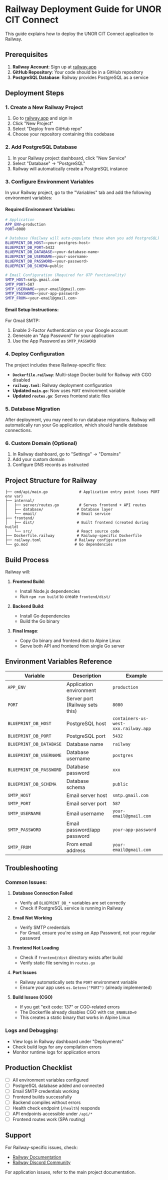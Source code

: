 # Railway Deployment Guide for UNOR CIT Connect

This guide explains how to deploy the UNOR CIT Connect application to Railway.

## Prerequisites

1. **Railway Account**: Sign up at [railway.app](https://railway.app)
2. **GitHub Repository**: Your code should be in a GitHub repository
3. **PostgreSQL Database**: Railway provides PostgreSQL as a service

## Deployment Steps

### 1. Create a New Railway Project

1. Go to [railway.app](https://railway.app) and sign in
2. Click "New Project"
3. Select "Deploy from GitHub repo"
4. Choose your repository containing this codebase

### 2. Add PostgreSQL Database

1. In your Railway project dashboard, click "New Service"
2. Select "Database" → "PostgreSQL"
3. Railway will automatically create a PostgreSQL instance

### 3. Configure Environment Variables

In your Railway project, go to the "Variables" tab and add the following environment variables:

#### Required Environment Variables:

```bash
# Application
APP_ENV=production
PORT=8080

# Database (Railway will auto-populate these when you add PostgreSQL)
BLUEPRINT_DB_HOST=<your-postgres-host>
BLUEPRINT_DB_PORT=5432
BLUEPRINT_DB_DATABASE=<your-database-name>
BLUEPRINT_DB_USERNAME=<your-username>
BLUEPRINT_DB_PASSWORD=<your-password>
BLUEPRINT_DB_SCHEMA=public

# Email Configuration (Required for OTP functionality)
SMTP_HOST=smtp.gmail.com
SMTP_PORT=587
SMTP_USERNAME=<your-email@gmail.com>
SMTP_PASSWORD=<your-app-password>
SMTP_FROM=<your-email@gmail.com>
```

#### Email Setup Instructions:

For Gmail SMTP:
1. Enable 2-Factor Authentication on your Google account
2. Generate an "App Password" for your application
3. Use the App Password as `SMTP_PASSWORD`

### 4. Deploy Configuration

The project includes these Railway-specific files:

- **`Dockerfile.railway`**: Multi-stage Docker build for Railway with CGO disabled
- **`railway.toml`**: Railway deployment configuration
- **Updated `main.go`**: Now uses `PORT` environment variable
- **Updated `routes.go`**: Serves frontend static files

### 5. Database Migration

After deployment, you may need to run database migrations. Railway will automatically run your Go application, which should handle database connections.

### 6. Custom Domain (Optional)

1. In Railway dashboard, go to "Settings" → "Domains"
2. Add your custom domain
3. Configure DNS records as instructed

## Project Structure for Railway

```
├── cmd/api/main.go              # Application entry point (uses PORT env var)
├── internal/
│   ├── server/routes.go         # Serves frontend + API routes
│   ├── database/               # Database layer
│   └── email/                  # Email service
├── frontend/
│   ├── dist/                   # Built frontend (created during build)
│   └── src/                    # React source code
├── Dockerfile.railway          # Railway-specific Dockerfile
├── railway.toml               # Railway configuration
└── go.mod                     # Go dependencies
```

## Build Process

Railway will:

1. **Frontend Build**: 
   - Install Node.js dependencies
   - Run `npm run build` to create `frontend/dist/`

2. **Backend Build**:
   - Install Go dependencies
   - Build the Go binary

3. **Final Image**:
   - Copy Go binary and frontend dist to Alpine Linux
   - Serve both API and frontend from single Go server

## Environment Variables Reference

| Variable | Description | Example |
|----------|-------------|---------|
| `APP_ENV` | Application environment | `production` |
| `PORT` | Server port (Railway sets this) | `8080` |
| `BLUEPRINT_DB_HOST` | PostgreSQL host | `containers-us-west-xxx.railway.app` |
| `BLUEPRINT_DB_PORT` | PostgreSQL port | `5432` |
| `BLUEPRINT_DB_DATABASE` | Database name | `railway` |
| `BLUEPRINT_DB_USERNAME` | Database username | `postgres` |
| `BLUEPRINT_DB_PASSWORD` | Database password | `xxx` |
| `BLUEPRINT_DB_SCHEMA` | Database schema | `public` |
| `SMTP_HOST` | Email server host | `smtp.gmail.com` |
| `SMTP_PORT` | Email server port | `587` |
| `SMTP_USERNAME` | Email username | `your-email@gmail.com` |
| `SMTP_PASSWORD` | Email password/app password | `your-app-password` |
| `SMTP_FROM` | From email address | `your-email@gmail.com` |

## Troubleshooting

### Common Issues:

1. **Database Connection Failed**
   - Verify all `BLUEPRINT_DB_*` variables are set correctly
   - Check if PostgreSQL service is running in Railway

2. **Email Not Working**
   - Verify SMTP credentials
   - For Gmail, ensure you're using an App Password, not your regular password

3. **Frontend Not Loading**
   - Check if `frontend/dist` directory exists after build
   - Verify static file serving in `routes.go`

4. **Port Issues**
   - Railway automatically sets the `PORT` environment variable
   - Ensure your app uses `os.Getenv("PORT")` (already implemented)

5. **Build Issues (CGO)**
   - If you get "exit code: 137" or CGO-related errors
   - The Dockerfile already disables CGO with `CGO_ENABLED=0`
   - This creates a static binary that works in Alpine Linux

### Logs and Debugging:

- View logs in Railway dashboard under "Deployments"
- Check build logs for any compilation errors
- Monitor runtime logs for application errors

## Production Checklist

- [ ] All environment variables configured
- [ ] PostgreSQL database added and connected
- [ ] Email SMTP credentials working
- [ ] Frontend builds successfully
- [ ] Backend compiles without errors
- [ ] Health check endpoint (`/health`) responds
- [ ] API endpoints accessible under `/api/*`
- [ ] Frontend routes work (SPA routing)

## Support

For Railway-specific issues, check:
- [Railway Documentation](https://docs.railway.app)
- [Railway Discord Community](https://discord.gg/railway)

For application issues, refer to the main project documentation.

